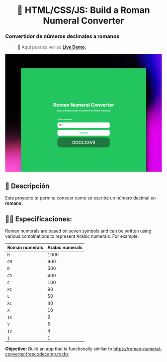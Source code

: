 <div align='center'>

# 🔢 HTML/CSS/JS: Build a Roman Numeral Converter

</div>

### Convertidor de números decimales a romanos

> 🧩 Aquí puedes ver su [**Live Demo.**](https://roman-decimal-abrahamgalue.netlify.app/)

![vista-previa](./public/preview/01-page-preview.jpg)

## 🚀 Descripción

Este proyecto te permite conocer como se escribe un número decimal en **romano.**

## 🧞‍♂️ Especifícaciones:

Roman numerals are based on seven symbols and can be written using various combinations to represent Arabic numerals. For example:

| Roman numerals | Arabic numerals |
| -------------- | --------------- |
| `M`            | 1000            |
| `CM`           | 900             |
| `D`            | 500             |
| `CD`           | 400             |
| `C`            | 100             |
| `XC`           | 90              |
| `L`            | 50              |
| `XL`           | 40              |
| `X`            | 10              |
| `IX`           | 9               |
| `V`            | 5               |
| `IV`           | 4               |
| `I`            | 1               |

**Objective:** Build an app that is functionally similar to https://roman-numeral-converter.freecodecamp.rocks
